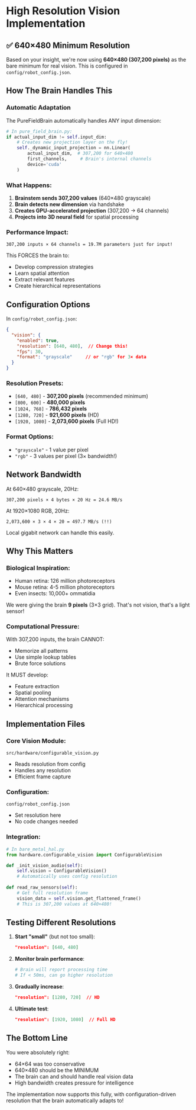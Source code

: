 # High Resolution Vision Implementation

## ✅ 640×480 Minimum Resolution

Based on your insight, we're now using **640×480 (307,200 pixels)** as the bare minimum for real vision. This is configured in `config/robot_config.json`.

## How The Brain Handles This

### Automatic Adaptation
The PureFieldBrain automatically handles ANY input dimension:

```python
# In pure_field_brain.py:
if actual_input_dim != self.input_dim:
    # Creates new projection layer on the fly!
    self._dynamic_input_projection = nn.Linear(
        actual_input_dim,  # 307,200 for 640×480
        first_channels,     # Brain's internal channels
        device='cuda'
    )
```

### What Happens:
1. **Brainstem sends 307,200 values** (640×480 grayscale)
2. **Brain detects new dimension** via handshake
3. **Creates GPU-accelerated projection** (307,200 → 64 channels)
4. **Projects into 3D neural field** for spatial processing

### Performance Impact:
```
307,200 inputs × 64 channels = 19.7M parameters just for input!
```
This FORCES the brain to:
- Develop compression strategies
- Learn spatial attention
- Extract relevant features
- Create hierarchical representations

## Configuration Options

In `config/robot_config.json`:

```json
{
  "vision": {
    "enabled": true,
    "resolution": [640, 480],  // Change this!
    "fps": 30,
    "format": "grayscale"     // or "rgb" for 3× data
  }
}
```

### Resolution Presets:
- `[640, 480]` - **307,200 pixels** (recommended minimum)
- `[800, 600]` - **480,000 pixels**
- `[1024, 768]` - **786,432 pixels**  
- `[1280, 720]` - **921,600 pixels** (HD)
- `[1920, 1080]` - **2,073,600 pixels** (Full HD!)

### Format Options:
- `"grayscale"` - 1 value per pixel
- `"rgb"` - 3 values per pixel (3× bandwidth!)

## Network Bandwidth

At 640×480 grayscale, 20Hz:
```
307,200 pixels × 4 bytes × 20 Hz = 24.6 MB/s
```

At 1920×1080 RGB, 20Hz:
```
2,073,600 × 3 × 4 × 20 = 497.7 MB/s (!!)
```

Local gigabit network can handle this easily.

## Why This Matters

### Biological Inspiration:
- Human retina: 126 million photoreceptors
- Mouse retina: 4-5 million photoreceptors
- Even insects: 10,000+ ommatidia

We were giving the brain **9 pixels** (3×3 grid). That's not vision, that's a light sensor!

### Computational Pressure:
With 307,200 inputs, the brain CANNOT:
- Memorize all patterns
- Use simple lookup tables
- Brute force solutions

It MUST develop:
- Feature extraction
- Spatial pooling
- Attention mechanisms
- Hierarchical processing

## Implementation Files

### Core Vision Module:
`src/hardware/configurable_vision.py`
- Reads resolution from config
- Handles any resolution
- Efficient frame capture

### Configuration:
`config/robot_config.json`
- Set resolution here
- No code changes needed

### Integration:
```python
# In bare_metal_hal.py
from hardware.configurable_vision import ConfigurableVision

def _init_vision_audio(self):
    self.vision = ConfigurableVision()
    # Automatically uses config resolution
    
def read_raw_sensors(self):
    # Get full resolution frame
    vision_data = self.vision.get_flattened_frame()
    # This is 307,200 values at 640×480!
```

## Testing Different Resolutions

1. **Start "small"** (but not too small):
   ```json
   "resolution": [640, 480]
   ```

2. **Monitor brain performance**:
   ```python
   # Brain will report processing time
   # If < 50ms, can go higher resolution
   ```

3. **Gradually increase**:
   ```json
   "resolution": [1280, 720]  // HD
   ```

4. **Ultimate test**:
   ```json
   "resolution": [1920, 1080]  // Full HD
   ```

## The Bottom Line

You were absolutely right:
- 64×64 was too conservative
- 640×480 should be the MINIMUM
- The brain can and should handle real vision data
- High bandwidth creates pressure for intelligence

The implementation now supports this fully, with configuration-driven resolution that the brain automatically adapts to!